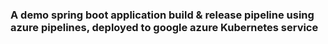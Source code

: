 ### A demo spring boot application build & release pipeline using azure pipelines, deployed to google azure Kubernetes service
